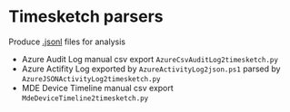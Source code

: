 # Timesketch parsers

Produce [.jsonl](https://timesketch.org/guides/user/import-from-json-csv/) files for analysis

* Azure Audit Log manual csv export `AzureCsvAuditLog2timesketch.py`
* Azure Actifity Log exported by `AzureActivityLog2json.ps1` parsed by `AzureJSONActivityLog2timesketch.py`
* MDE Device Timeline manual csv export `MdeDeviceTimeline2timesketch.py`
